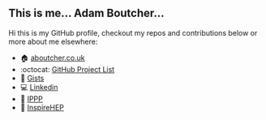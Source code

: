 ## This is me... Adam Boutcher...

Hi this is my GitHub profile, checkout my repos and contributions below or more about me elsewhere:
 - :house: <a href="https://aboutcher.co.uk">aboutcher.co.uk</a>
 - :octocat: <a href="https://adamboutcher.github.io/">GitHub Project List</a>
 - :page_facing_up: <a href="https://gist.github.com/adamboutcher">Gists</a>
 - :computer: <a href="https://www.linkedin.com/in/adamboutcher/">Linkedin</a>
 - :microscope: <a href="https://www.ippp.dur.ac.uk/profile/aboutcher/">IPPP</a>
 - :closed_book: <a href="https://inspirehep.net/literature?sort=mostrecent&size=25&q=author%20a.boutcher">InspireHEP</a>

